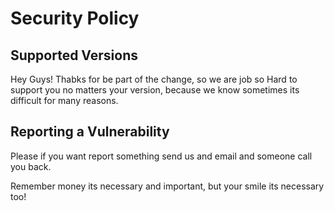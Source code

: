 # Security Policy

## Supported Versions

Hey Guys! Thabks for be part of the change, so we are job so Hard to support you no matters your version, because we know sometimes its difficult for many reasons. 


## Reporting a Vulnerability

Please if you want report something send us and email and someone call you back. 

Remember money its necessary and important, but your smile its necessary too! 
